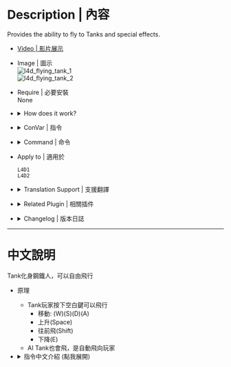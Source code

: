 # Description | 內容
Provides the ability to fly to Tanks and special effects.

* [Video | 影片展示](https://youtube.com/shorts/O_60Gggphnk)

* Image | 圖示
	<br/>![l4d_flying_tank_1](image/l4d_flying_tank_1.gif)
	<br/>![l4d_flying_tank_2](image/l4d_flying_tank_2.gif)

* Require | 必要安裝
<br/>None

* <details><summary>How does it work?</summary>

	* Tank player can press space key to fly 
		* (W)(S)(D)(A)
		* (Space)
		* (Shift)
		* (E)
	* Also apply to AI Tank
</details>

* <details><summary>ConVar | 指令</summary>

	* cfg/sourcemod/l4d_flying_tank.cfg
		```php
		// 0=Plugin off, 1=Plugin on.
		l4d_flying_tank_enable "1"

		// If 1, Enable the ability to fly for Tanks only in final.
		l4d_flying_tank_finale_only "0"

		// Turn on the plugin in these game modes, separate by commas (no spaces). (Empty = all).
		l4d_flying_tank_gamemodes_on ""

		// Turn off the plugin in these game modes, separate by commas (no spaces). (Empty = none).
		l4d_flying_tank_gamemodes_off ""

		// Turn on the plugin in these game modes.
		// 0 = All, 1 = Coop, 2 = Survival, 4 = Versus, 8 = Scavenge.
		// Add numbers together.
		l4d_flying_tank_gamemodes_toggle "0"

		// Allow the plugin being loaded on these maps, separate by commas (no spaces). Empty = all.
		// Example: "l4d_hospital01_apartment,c1m1_hotel"
		l4d_flying_tank_maps_on ""

		// Prevent the plugin being loaded on these maps, separate by commas (no spaces). Empty = none.
		// Example: "l4d_hospital01_apartment,c1m1_hotel"
		l4d_flying_tank_maps_off ""

		// Probability of flying when the AI Tank throws a rock.
		l4d_flying_tank_chance_throw_ai "40.0"

		// Probability of flying when the AI Tank hits.
		l4d_flying_tank_chance_claw_ai "50.0"

		// Probability of flying when the Tank Player jumps.
		l4d_flying_tank_chance_jump_real "100.0"

		// Probability of flying when the AI Tank jumps.
		l4d_flying_tank_chance_jump_ai "40.0"

		// Set the speed of the Tank player when him is flying.
		l4d_flying_tank_speed_real "150.0"

		// Set the speed of the AI Tank when him is flying.
		l4d_flying_tank_speed_ai "200.0"

		// Set the max flight time for Tank player.
		l4d_flying_tank_maxtime_real "10.0"

		// Set the max flight time for AI tank.
		l4d_flying_tank_maxtime_ai "20.0"

		// (L4D2) Enable the glow when Tank is flying.
		// 0 = Glow OFF
		// 1 = Glow ON.
		l4d_flying_tank_glow "1"

		// Enable the crown when Tank is fliying.
		// 0 = Crown of light OFF.
		// 1 = Crown of light ON.
		l4d_flying_tank_crown "1"

		// Enable the light effect of the jetpack when the Tank is flying.
		// 0 = JetPack Light OFF.
		// 1 = JetPack Light ON.
		l4d_flying_tank_light_system "1"

		// Enable the Message to Tank player.
		// 0 = Message OFF
		// 1 = Message ON.
		l4d_flying_tank_ads "1"
		```
</details>

* <details><summary>Command | 命令</summary>

	None
</details>


* Apply to | 適用於
	```
	L4D1
	L4D2
	```

* <details><summary>Translation Support | 支援翻譯</summary>

	```
	English
	繁體中文
	简体中文
	Russian
	```
</details>

* <details><summary>Related Plugin | 相關插件</summary>

    1. [l4d_tracerock](https://github.com/fbef0102/Game-Private_Plugin/tree/main/L4D_插件/Nothing_Impossible_%E7%84%A1%E7%90%86%E6%94%B9%E9%80%A0%E7%89%88/l4d_tracerock): Tank's rock will trace survivor until hit something.
        > Tank的石頭自動追蹤倖存者
</details>

* <details><summary>Changelog | 版本日誌</summary>

	```php
	//Ernecio @ 2020
	//HarryPotter @ 2021-2023
	```
	* v1.0h (2023-12-8)
		* Remake code, convert code to latest syntax
		* Fix warnings when compiling on SourceMod 1.11.
		* Optimize code and improve performance
		* Translation Support
		* Add more cvars
		* Control real tank player and AI Tank
		* Safely create entity and remove

	* v2.6
		* [Original Plugin by Ernecio](https://forums.alliedmods.net/showthread.php?t=325719)
</details>

- - - -
# 中文說明
Tank化身鋼鐵人，可以自由飛行

* 原理
	* Tank玩家按下空白鍵可以飛行
		* 移動: (W)(S)(D)(A)
		* 上升(Space)
		* 往前飛(Shift)
		* 下降(E)
	* AI Tank也會飛，是自動飛向玩家

* <details><summary>指令中文介紹 (點我展開)</summary>

	* cfg/sourcemod/l4d_flying_tank.cfg
		```php
		// 0=關閉插件, 1=啟動插件
		l4d_flying_tank_enable "1"

		// 為1時，此插件只會在救援階段啟動
		l4d_flying_tank_finale_only "0"

		// 什麼模式下啟動此插件, 逗號區隔 (無空白). (留白 = 所有模式)
		l4d_flying_tank_gamemodes_on ""

		// 什麼模式下關閉此插件, 逗號區隔 (無空白). (留白 = 無)
		l4d_flying_tank_gamemodes_off ""

		// 什麼模式下啟動此插件. 0=所有模式, 1=戰役, 2=生存, 4=對抗, 8=清道夫. 請將數字相加起來
		l4d_flying_tank_gamemodes_toggle "0"

		// 指定那些地圖下啟動此插件, 逗號區隔 (無空白). (留白 = 所有地圖)
		// 舉例: "l4d_hospital01_apartment,c1m1_hotel"
		l4d_flying_tank_maps_on ""

		// 指定那些地圖下關閉此插件, 逗號區隔 (無空白). (留白 = 所有地圖)
		// Example: "l4d_hospital01_apartment,c1m1_hotel"
		l4d_flying_tank_maps_off ""

		// AI Tank 丟石頭之後飛行的機率.
		l4d_flying_tank_chance_throw_ai "40.0"

		// AI Tank 揮拳之後飛行的機率.
		l4d_flying_tank_chance_claw_ai "50.0"

		// 真人Tank玩家使用空白鍵跳起來飛行的機率.
		l4d_flying_tank_chance_jump_real "100.0"

		// AI Tank 跳起來飛行的機率.
		l4d_flying_tank_chance_jump_ai "40.0"

		// 真人Tank玩家飛行速度
		l4d_flying_tank_speed_real "150.0"

		// AI Tank飛行速度
		l4d_flying_tank_speed_ai "200.0"

		// 真人Tank玩家時間
		l4d_flying_tank_maxtime_real "10.0"

		// AI Tank玩家時間
		l4d_flying_tank_maxtime_ai "20.0"

		// (L4D2) Tank飛行時身上發光 
		// 0 = 不發光
		// 1 = 發光 (不占用實體)
		l4d_flying_tank_glow "1"

		// Tank飛行時頭上有王冠特效 
		// 0 = 無王冠特效
		// 1 = 有王冠特效 (占用六個實體)
		l4d_flying_tank_crown "1"

		// Tank飛行時有噴射背包動態火
		// 0 = 無噴射背包動態火
		// 1 = 有噴射背包動態火 (占用兩個實體)
		l4d_flying_tank_light_system "1"

		// Tank飛行時提示玩家如何操作
		// 0 = 不提示
		// 1 = 要提示
		l4d_flying_tank_ads "1"
		```
</details>

